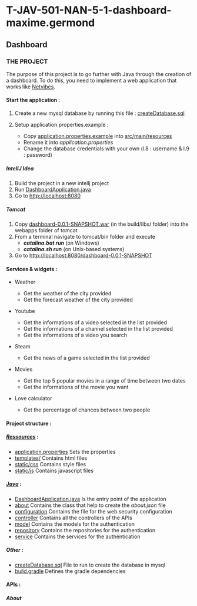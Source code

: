 # T-JAV-501-NAN-5-1-dashboard-maxime.germond

## Dashboard

### THE PROJECT

The purpose of this project is to go further with Java through the creation of a dashboard.
To do this, you need to implement a web application that works like [Netvibes](https://netvibes.com/).

#### Start the application :

1. Create a new mysql database by running this file : [createDatabase.sql](SQL/createDatabase.sql)

2. Setup application.properties.example :
    - Copy [application.properties.example](application.properties.example) into [src/main/resources](src/main/resources) 
    - Rename it into *application.properties*
    - Change the database credentials with your own (l.8 : username & l.9 : password)

##### IntellJ Idea

1. Build the project in a new  intellj project
2. Run [DashboardApplication.java](src/main/java/com/epitech/dashboard/DashboardApplication.java)
3. Go to [http://localhost:8080](http://localhost:8080)

##### Tomcat

1. Copy [dashboard-0.0.1-SNAPSHOT.war](build/libs/dashboard-0.0.1-SNAPSHOT.war) (in the build/libs/ folder) into the webapps folder of tomcat
2. From a terminal navigate to tomcat/bin folder and execute
    - ***catalina.bat run*** (on Windows)
    - ***catalina.sh run*** (on Unix-based systems)
3. Go to [http://localhost:8080/dashboard-0.0.1-SNAPSHOT](http://localhost:8080/dashboard-0.0.1-SNAPSHOT/)


#### Services & widgets :

- Weather
    - Get the weather of the city provided
    - Get the forecast weather of the city provided
 

- Youtube
    - Get the informations of a video selected in the list provided
    - Get the informations of a channel selected in the list provided
    - Get the informations of a video you search

- Steam
    - Get the news of a game selected in the list provided 

- Movies
    - Get the top 5 popular movies in a range of time between two dates	
    - Get the informations of the movie you want	


- Love calculator
    - Get the percentage of chances between two people
    

#### Project structure :

##### [Ressources](src/main/resources) :

- [application.properties](src/main/resources/application.properties)
    Sets the properties 
- [templates/](src/main/resources/templates)
    Contains html files  
- [static/css](src/main/resources/static/css)
    Contains style files
- [static/js](src/main/resources/static/js)
    Contains javascript files
    
##### [Java](src/main/java/com/epitech/dashboard) :

- [DashboardApplication.java](src/main/java/com/epitech/dashboard/DashboardApplication.java)
    Is the entry point of the application 
- [about](src/main/java/com/epitech/dashboard/about)
    Contains the class that help to create the *about.json* file
- [configuration](src/main/java/com/epitech/dashboard/configuration)
    Contains the file for the web security configuration
- [controller](src/main/java/com/epitech/dashboard/controller)
    Contains all the controllers of the APIs
- [model](src/main/java/com/epitech/dashboard/model)
    Contains the models for the authentication 
- [repository](src/main/java/com/epitech/dashboard/repository)
    Contains the repositories for the authentication 
- [service](src/main/java/com/epitech/dashboard/service)
    Contains the services for the authentication 

##### Other :

- [createDatabase.sql](SQL/createDatabase.sql) 
    File to run to create the database in mysql
- [build.gradle](build.gradle)
    Defines the gradle dependencies
    
#### APIs : 
  
##### About 







